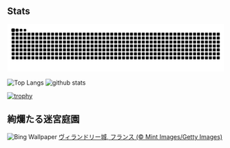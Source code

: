 ## Stats
<picture>
  <source media="(prefers-color-scheme: dark)" srcset="https://raw.githubusercontent.com/ba230t/ba230t/output/github-contribution-grid-snake-dark.svg">
  <source media="(prefers-color-scheme: light)" srcset="https://raw.githubusercontent.com/ba230t/ba230t/output/github-contribution-grid-snake.svg">
  <img alt="github contribution grid snake animation" src="https://raw.githubusercontent.com/ba230t/ba230t/output/github-contribution-grid-snake.svg">
</picture>

<p align="left">
  <img alt="Top Langs" height="150px" src="https://github-readme-stats.vercel.app/api/top-langs/?username=ba230t&layout=compact&theme=transparent" />
  <img alt="github stats" height="150px" src="https://github-readme-stats.vercel.app/api?username=ba230t&theme=transparent" />
</p>

[![trophy](https://github-profile-trophy.vercel.app/?username=ba230t&theme=transparent&column=7)](https://github.com/ryo-ma/github-profile-trophy)


<!-- Bing Wallpaper Start -->
## 絢爛たる迷宮庭園
![Bing Wallpaper](https://www.bing.com/th?id=OHR.GardensVillandry_JA-JP2835269741_1920x1080.jpg&rf=LaDigue_1920x1080.jpg&pid=hp)
[ヴィランドリー城, フランス (© Mint Images/Getty Images)](https://www.bing.com/search?q=%E3%83%B4%E3%82%A3%E3%83%A9%E3%83%B3%E3%83%89%E3%83%AA%E3%83%BC%E5%9F%8E%E3%81%AE%E5%BA%AD%E5%9C%92%2c+%E3%83%95%E3%83%A9%E3%83%B3%E3%82%B9&form=hpcapt&filters=HpDate%3a%2220250428_1500%22)
<!-- Bing Wallpaper End -->
